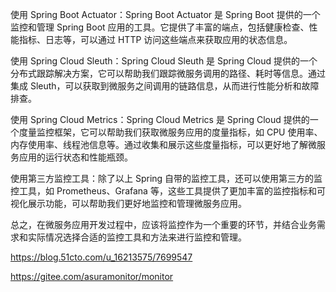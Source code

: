 

使用 Spring Boot Actuator：Spring Boot Actuator 是 Spring Boot 提供的一个监控和管理 Spring Boot 应用的工具。它提供了丰富的端点，包括健康检查、性能指标、日志等，可以通过 HTTP 访问这些端点来获取应用的状态信息。

使用 Spring Cloud Sleuth：Spring Cloud Sleuth 是 Spring Cloud 提供的一个分布式跟踪解决方案，它可以帮助我们跟踪微服务调用的路径、耗时等信息。通过集成 Sleuth，可以获取到微服务之间调用的链路信息，从而进行性能分析和故障排查。

使用 Spring Cloud Metrics：Spring Cloud Metrics 是 Spring Cloud 提供的一个度量监控框架，它可以帮助我们获取微服务应用的度量指标，如 CPU 使用率、内存使用率、线程池信息等。通过收集和展示这些度量指标，可以更好地了解微服务应用的运行状态和性能瓶颈。

使用第三方监控工具：除了以上 Spring 自带的监控工具，还可以使用第三方的监控工具，如 Prometheus、Grafana 等，这些工具提供了更加丰富的监控指标和可视化展示功能，可以帮助我们更好地监控和管理微服务应用。

总之，在微服务应用开发过程中，应该将监控作为一个重要的环节，并结合业务需求和实际情况选择合适的监控工具和方法来进行监控和管理。



https://blog.51cto.com/u_16213575/7699547

https://gitee.com/asuramonitor/monitor